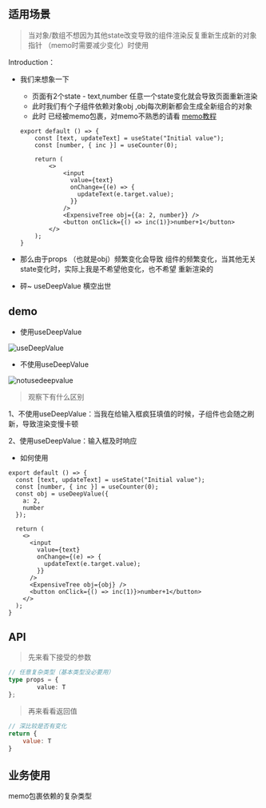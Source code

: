 ## 适用场景

> 当对象/数组不想因为其他state改变导致的组件渲染反复重新生成新的对象指针 （memo时需要减少变化）时使用

Introduction：

- 我们来想象一下

  - 页面有2个state - text,number 任意一个state变化就会导致页面重新渲染
  - 此时我们有个子组件依赖对象obj ,obj每次刷新都会生成全新组合的对象
  - 此时 <ExpensiveTree/> 已经被memo包裹，对memo不熟悉的请看 [memo教程](https://github.com/caifeng123/cchooks/tree/main/src/teachDemos/memo)

  ```tsx
  export default () => {
      const [text, updateText] = useState("Initial value");
      const [number, { inc }] = useCounter(0);
  
      return (
          <>
              <input
                value={text}
                onChange={(e) => {
                  updateText(e.target.value);
                }}
              />
              <ExpensiveTree obj={{a: 2, number}} />
              <button onClick={() => inc(1)}>number+1</button>
          </>
      );
  }
  ```

- 那么由于props （也就是obj）频繁变化会导致 <ExpensiveTree/> 组件的频繁变化，当其他无关state变化时，实际上我是不希望他变化，也不希望  <ExpensiveTree/> 重新渲染的
- 砰~ useDeepValue 横空出世

## demo

- 使用useDeepValue

![useDeepValue](https://raw.githubusercontent.com/caifeng123/pictures/master/useDeepValue.gif)

- 不使用useDeepValue

![notusedeepvalue](https://raw.githubusercontent.com/caifeng123/pictures/master/notusedeepvalue.gif)

> 观察下有什么区别

1、不使用useDeepValue：当我在给输入框疯狂填值的时候，子组件也会随之刷新，导致渲染变慢卡顿

2、使用useDeepValue：输入框及时响应

- 如何使用

```tsx
export default () => {
  const [text, updateText] = useState("Initial value");
  const [number, { inc }] = useCounter(0);
  const obj = useDeepValue({
    a: 2,
    number
  });

  return (
    <>
      <input
        value={text}
        onChange={(e) => {
          updateText(e.target.value);
        }}
      />
      <ExpensiveTree obj={obj} />
      <button onClick={() => inc(1)}>number+1</button>
    </>
  );
}
```



## API

> 先来看下接受的参数

```typescript
// 任意复杂类型（基本类型没必要用）
type props = {
		value: T
};
```

> 再来看看返回值

```js
// 深比较是否有变化
return {
	value: T
}
```

## 业务使用

memo包裹依赖的复杂类型